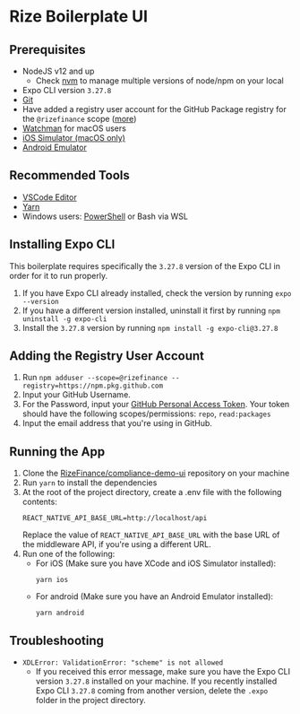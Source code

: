 # Rize Boilerplate UI

## Prerequisites
- NodeJS v12 and up
    - Check [nvm](https://github.com/creationix/nvm) to manage multiple versions of node/npm on your local
- Expo CLI version `3.27.8`
- [Git](https://git-scm.com/)
- Have added a registry user account for the GitHub Package registry for the `@rizefinance` scope ([more](#adding-the-registry-user-account))
- [Watchman](https://facebook.github.io/watchman/docs/install#buildinstall) for macOS users
- [iOS Simulator (macOS only)](https://docs.expo.io/workflow/ios-simulator/)
- [Android Emulator](https://docs.expo.io/workflow/android-studio-emulator/)


## Recommended Tools
- [VSCode Editor](https://code.visualstudio.com/download)
- [Yarn](https://classic.yarnpkg.com/en/docs/install)
- Windows users: [PowerShell](https://docs.microsoft.com/en-us/powershell/scripting/install/installing-powershell-core-on-windows) or Bash via WSL

## Installing Expo CLI
This boilerplate requires specifically the `3.27.8` version of the Expo CLI in order for it to run properly.
1. If you have Expo CLI already installed, check the version by running `expo --version`
2. If you have a different version installed, uninstall it first by running `npm uninstall -g expo-cli`
3. Install the `3.27.8` version by running `npm install -g expo-cli@3.27.8`

## Adding the Registry User Account
1. Run `npm adduser --scope=@rizefinance --registry=https://npm.pkg.github.com`
2. Input your GitHub Username.
3. For the Password, input your [GitHub Personal Access Token](https://docs.github.com/en/github/authenticating-to-github/creating-a-personal-access-token). Your token should have the following scopes/permissions: `repo`, `read:packages`
4. Input the email address that you're using in GitHub.
## Running the App
1. Clone the [RizeFinance/compliance-demo-ui](https://github.com/RizeFinance/compliance-demo-ui) repository on your machine
2. Run `yarn` to install the dependencies
3. At the root of the project directory, create a .env file with the following contents:
    ```
    REACT_NATIVE_API_BASE_URL=http://localhost/api
    ```
    Replace the value of `REACT_NATIVE_API_BASE_URL` with the base URL of the middleware API, if you're using a different URL.
4. Run one of the following:
    - For iOS (Make sure you have XCode and iOS Simulator installed):
        ```
        yarn ios
        ```
    - For android (Make sure you have an Android Emulator installed):
        ```
        yarn android
        ```

## Troubleshooting
- `XDLError: ValidationError: "scheme" is not allowed`
    - If you received this error message, make sure you have the Expo CLI version `3.27.8` installed on your machine. If you recently installed Expo CLI `3.27.8` coming from another version, delete the `.expo` folder in the project directory.